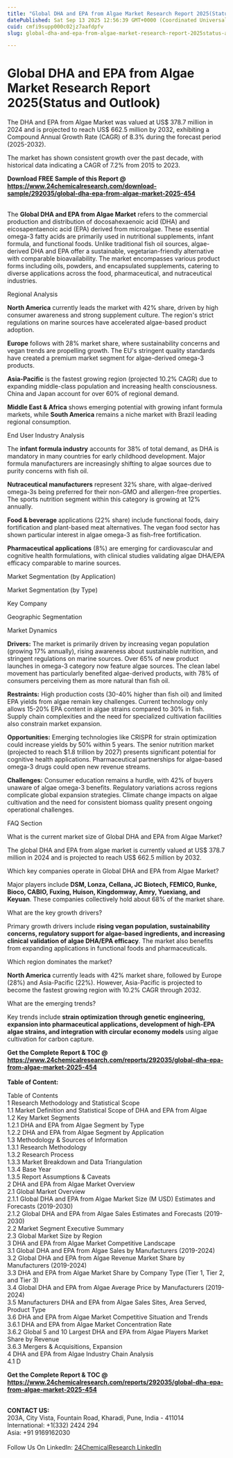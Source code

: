```yaml
---
title: "Global DHA and EPA from Algae Market Research Report 2025(Status and Outlook)"
datePublished: Sat Sep 13 2025 12:56:39 GMT+0000 (Coordinated Universal Time)
cuid: cmfi9supp000c02jz7aafdpfv
slug: global-dha-and-epa-from-algae-market-research-report-2025status-and-outlook-1

---
```


# Global DHA and EPA from Algae Market Research Report 2025(Status and Outlook)

<p>The DHA and EPA from Algae Market was valued at US$ 378.7 million in 2024 and is projected to reach US$ 662.5 million by 2032, exhibiting a Compound Annual Growth Rate (CAGR) of 8.3% during the forecast period (2025-2032).</p><p>
</p><p>The market has shown consistent growth over the past decade, with historical data indicating a CAGR of 7.2% from 2015 to 2023.</p><div><b>Download FREE Sample of this Report @ 
            <a href="https://www.24chemicalresearch.com/download-sample/292035/global-dha-epa-from-algae-market-2025-454">
            https://www.24chemicalresearch.com/download-sample/292035/global-dha-epa-from-algae-market-2025-454</a></b></div><br><p>
</p><p>The <strong>Global DHA and EPA from Algae Market</strong> refers to the commercial production and distribution of docosahexaenoic acid (DHA) and eicosapentaenoic acid (EPA) derived from microalgae. These essential omega-3 fatty acids are primarily used in nutritional supplements, infant formula, and functional foods. Unlike traditional fish oil sources, algae-derived DHA and EPA offer a sustainable, vegetarian-friendly alternative with comparable bioavailability. The market encompasses various product forms including oils, powders, and encapsulated supplements, catering to diverse applications across the food, pharmaceutical, and nutraceutical industries.</p><p>
Regional Analysis</p><p>
</p><p><strong>North America</strong> currently leads the market with 42% share, driven by high consumer awareness and strong supplement culture. The region's strict regulations on marine sources have accelerated algae-based product adoption.</p><p>
</p><p><strong>Europe</strong> follows with 28% market share, where sustainability concerns and vegan trends are propelling growth. The EU's stringent quality standards have created a premium market segment for algae-derived omega-3 products.</p><p>
</p><p><strong>Asia-Pacific</strong> is the fastest growing region (projected 10.2% CAGR) due to expanding middle-class population and increasing health consciousness. China and Japan account for over 60% of regional demand.</p><p>
</p><p><strong>Middle East &amp; Africa</strong> shows emerging potential with growing infant formula markets, while <strong>South America</strong> remains a niche market with Brazil leading regional consumption.</p><p>
End User Industry Analysis</p><p>
</p><p>The <strong>infant formula industry</strong> accounts for 38% of total demand, as DHA is mandatory in many countries for early childhood development. Major formula manufacturers are increasingly shifting to algae sources due to purity concerns with fish oil.</p><p>
</p><p><strong>Nutraceutical manufacturers</strong> represent 32% share, with algae-derived omega-3s being preferred for their non-GMO and allergen-free properties. The sports nutrition segment within this category is growing at 12% annually.</p><p>
</p><p><strong>Food &amp; beverage</strong> applications (22% share) include functional foods, dairy fortification and plant-based meat alternatives. The vegan food sector has shown particular interest in algae omega-3 as fish-free fortification.</p><p>
</p><p><strong>Pharmaceutical applications</strong> (8%) are emerging for cardiovascular and cognitive health formulations, with clinical studies validating algae DHA/EPA efficacy comparable to marine sources.</p><p>
Market Segmentation (by Application)</p><p>
</p><p>
Market Segmentation (by Type)</p><p>
</p><p>
Key Company</p><p>
</p><p>
Geographic Segmentation</p><p>
</p><p>
Market Dynamics</p><p>
</p><p><strong>Drivers:</strong> The market is primarily driven by increasing vegan population (growing 17% annually), rising awareness about sustainable nutrition, and stringent regulations on marine sources. Over 65% of new product launches in omega-3 category now feature algae sources. The clean label movement has particularly benefited algae-derived products, with 78% of consumers perceiving them as more natural than fish oil.</p><p>
</p><p><strong>Restraints:</strong> High production costs (30-40% higher than fish oil) and limited EPA yields from algae remain key challenges. Current technology only allows 15-20% EPA content in algae strains compared to 30% in fish. Supply chain complexities and the need for specialized cultivation facilities also constrain market expansion.</p><p>
</p><p><strong>Opportunities:</strong> Emerging technologies like CRISPR for strain optimization could increase yields by 50% within 5 years. The senior nutrition market (projected to reach $1.8 trillion by 2027) presents significant potential for cognitive health applications. Pharmaceutical partnerships for algae-based omega-3 drugs could open new revenue streams.</p><p>
</p><p><strong>Challenges:</strong> Consumer education remains a hurdle, with 42% of buyers unaware of algae omega-3 benefits. Regulatory variations across regions complicate global expansion strategies. Climate change impacts on algae cultivation and the need for consistent biomass quality present ongoing operational challenges.</p><p>
FAQ Section</p><p>
</p><p>What is the current market size of Global DHA and EPA from Algae Market?</p><p>
</p><p>The global DHA and EPA from algae market is currently valued at US$ 378.7 million in 2024 and is projected to reach US$ 662.5 million by 2032.</p><p>
</p><p>Which key companies operate in Global DHA and EPA from Algae Market?</p><p>
</p><p>Major players include <strong>DSM, Lonza, Cellana, JC Biotech, FEMICO, Runke, Bioco, CABIO, Fuxing, Huison, Kingdomway, Amry, Yuexiang, and Keyuan</strong>. These companies collectively hold about 68% of the market share.</p><p>
</p><p>What are the key growth drivers?</p><p>
</p><p>Primary growth drivers include <strong>rising vegan population, sustainability concerns, regulatory support for algae-based ingredients, and increasing clinical validation of algae DHA/EPA efficacy</strong>. The market also benefits from expanding applications in functional foods and pharmaceuticals.</p><p>
</p><p>Which region dominates the market?</p><p>
</p><p><strong>North America</strong> currently leads with 42% market share, followed by Europe (28%) and Asia-Pacific (22%). However, Asia-Pacific is projected to become the fastest growing region with 10.2% CAGR through 2032.</p><p>
</p><p>What are the emerging trends?</p><p>
</p><p>Key trends include <strong>strain optimization through genetic engineering, expansion into pharmaceutical applications, development of high-EPA algae strains, and integration with circular economy models</strong> using algae cultivation for carbon capture.</p>

<div><b>Get the Complete Report & TOC @ 
            <a href="https://www.24chemicalresearch.com/reports/292035/global-dha-epa-from-algae-market-2025-454">
            https://www.24chemicalresearch.com/reports/292035/global-dha-epa-from-algae-market-2025-454</a></b></div><br>
            <b>Table of Content:</b><p>Table of Contents<br />
1 Research Methodology and Statistical Scope<br />
1.1 Market Definition and Statistical Scope of DHA and EPA from Algae<br />
1.2 Key Market Segments<br />
1.2.1 DHA and EPA from Algae Segment by Type<br />
1.2.2 DHA and EPA from Algae Segment by Application<br />
1.3 Methodology & Sources of Information<br />
1.3.1 Research Methodology<br />
1.3.2 Research Process<br />
1.3.3 Market Breakdown and Data Triangulation<br />
1.3.4 Base Year<br />
1.3.5 Report Assumptions & Caveats<br />
2 DHA and EPA from Algae Market Overview<br />
2.1 Global Market Overview<br />
2.1.1 Global DHA and EPA from Algae Market Size (M USD) Estimates and Forecasts (2019-2030)<br />
2.1.2 Global DHA and EPA from Algae Sales Estimates and Forecasts (2019-2030)<br />
2.2 Market Segment Executive Summary<br />
2.3 Global Market Size by Region<br />
3 DHA and EPA from Algae Market Competitive Landscape<br />
3.1 Global DHA and EPA from Algae Sales by Manufacturers (2019-2024)<br />
3.2 Global DHA and EPA from Algae Revenue Market Share by Manufacturers (2019-2024)<br />
3.3 DHA and EPA from Algae Market Share by Company Type (Tier 1, Tier 2, and Tier 3)<br />
3.4 Global DHA and EPA from Algae Average Price by Manufacturers (2019-2024)<br />
3.5 Manufacturers DHA and EPA from Algae Sales Sites, Area Served, Product Type<br />
3.6 DHA and EPA from Algae Market Competitive Situation and Trends<br />
3.6.1 DHA and EPA from Algae Market Concentration Rate<br />
3.6.2 Global 5 and 10 Largest DHA and EPA from Algae Players Market Share by Revenue<br />
3.6.3 Mergers & Acquisitions, Expansion<br />
4 DHA and EPA from Algae Industry Chain Analysis<br />
4.1 D</p>

<div><b>Get the Complete Report & TOC @ 
            <a href="https://www.24chemicalresearch.com/reports/292035/global-dha-epa-from-algae-market-2025-454">
            https://www.24chemicalresearch.com/reports/292035/global-dha-epa-from-algae-market-2025-454</a></b></div><br>

<b>CONTACT US:</b><br>
            203A, City Vista, Fountain Road, Kharadi, Pune, India - 411014<br>
            International: +1(332) 2424 294<br>
            Asia: +91 9169162030 <br><br>
            Follow Us On LinkedIn: <a href="https://www.linkedin.com/company/24chemicalresearch/">24ChemicalResearch LinkedIn</a>